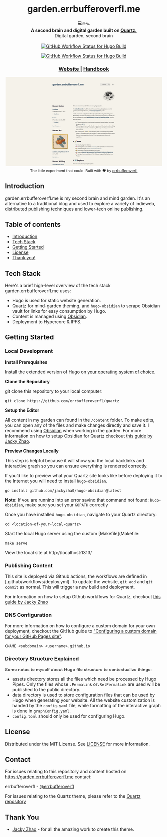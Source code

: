 <h1 align="center">garden.errbufferoverfl.me</h1>

<div align="center">
  💻🔥🪤
</div>
<div align="center">
  <strong>A second brain and digital garden built on <a href="https://quartz.jzhao.xyz/">Quartz.</a></strong>
</div>
<div align="center">
  Digital garden, second brain
</div>
<br />

<div align="center">
  <!-- Stability -->
  <!-- NPM version -->
  <!-- Build Status -->
<a href="https://github.com/errbufferoverfl/garden.errbufferoverfl.me/actions/workflows/deploy.yml"><img alt="GitHub Workflow Status for Hugo Build" src="https://img.shields.io/github/actions/workflow/status/errbufferoverfl/garden.errbufferoverfl.me/deploy.yml?label=Hugo%20Build&style=for-the-badge"></a>

<a href="https://github.com/errbufferoverfl/garden.errbufferoverfl.me/actions/workflows/distributed-press-publish.yml"><img alt="GitHub Workflow Status for Hugo Build" src="https://img.shields.io/github/actions/workflow/status/errbufferoverfl/garden.errbufferoverfl.me/distributed-press-publish.yml?label=Distributed%20Press%20Build&style=for-the-badge"></a>
  <!-- Test Coverage --> 
  <!-- Downloads -->
  <!-- Standard -->
</div>

<div align="center">
  <h3>
    <a href="https://garden.errbufferoverfl.me">
      Website
    </a>
    <span> | </span>
    <a href="https://garden.errbufferoverfl.me">
      Handbook
    </a>
  </h3>
</div>

<div align="center">
  <img src="https://github.com/errbufferoverfl/garden.errbufferoverfl.me/blob/dae58c0d36c388d5132bb5a45c37987ae3814033/screenshot.png" width="500"><br>
  <sub>The little experiment that could. Built with ❤︎ by
  <a href="https://twitter.com/errbufferoverfl">errbufferoverfl</a>
</div>

## Introduction

garden.errbufferoverfl.me is my second brain and mind garden. It's an alternative to a traditional blog and used to 
explore a variety of indieweb, distributed publishing techniques and lower-tech online publishing. 

## Table of contents

- [Introduction](#introduction)
- [Tech Stack](#tech-stack)
- [Getting Started](#getting-started)
- [License](#license)
- [Thank you!](#thank-you)

## Tech Stack 

Here's a brief high-level overview of the tech stack garden.errbufferoverfl.me uses:

- Hugo is used for static website generation.
- Quartz for mind-garden theming, and `hugo-obsidian` to scrape Obsidian vault for links for easy consumption by Hugo.
- Content is managed using [Obsidian](https://obsidian.md/).
- Deployment to Hypercore & IPFS.

## Getting Started

### Local Development

<!-- GETTING STARTED -->

**Install Prerequisites**

Install the extended version of Hugo on [your operating system of choice](https://gohugo.io/installation/).

**Clone the Repository**

git clone this repository to your local computer:

```shell
git clone https://github.com/errbufferoverfl/quartz
```

**Setup the Editor**

All content in my garden can found in the `/content` folder. To make edits, you can open any of the files and make changes
directly and save it. I recommend using [Obsidian](https://obsidian.md/) when working in the garden. For more information
on how to setup Obsidian for Quartz checkout [this guide by Jacky Zhao](https://quartz.jzhao.xyz/notes/obsidian/).

**Preview Changes Locally**

This step is helpful because it will show you the local backlinks and interactive graph so you can ensure everything is
rendered correctly.

If you’d like to preview what your Quartz site looks like before deploying it to the Internet you will need to install
`hugo-obsidian`.

```shell
go install github.com/jackyzha0/hugo-obsidian@latest
```

**Note:** If you are running into an error saying that command not found: `hugo-obsidian`, make sure you set your 
`GOPATH` correctly

Once you have installed `hugo-obsidian`, navigate to your Quartz directory:

```shell
cd <location-of-your-local-quartz>
```

Start the local Hugo server using the custom [Makefile](Makefile:

```shell
make serve
```

View the local site at http://localhost:1313/

### Publishing Content

This site is deployed via Github actions, the workflows are defined in [.github/workflows/deploy.yml]. To update the website,
`git add` and `git commit` as normal. This will trigger a new build and deployment.

For information on how to setup Github workflows for Quartz, checkout [this guide by Jacky Zhao](https://quartz.jzhao.xyz/notes/hosting/)

### DNS Configuration

For more information on how to configure a custom domain for your own deployment, checkout the GitHub guide to ["Configuring a custom domain for your GitHub Pages site"](https://docs.github.com/en/pages/configuring-a-custom-domain-for-your-github-pages-site).

```text
CNAME <subdomain> <username>.github.io
```

### Directory Structure Explained

Some notes to myself about Hugo file structure to contextualize things:
- assets directory stores all the files which need be processed by Hugo Pipes. Only the files whose `.Permalink` or`.RelPermalink` are used will be published to the public directory.
- data directory is used to store configuration files that can be used by Hugo when generating your website. All the website customization is handed by the `config.yaml` file, while formatting of the interactive graph is done in `graphConfig.yaml`.
- `config.toml` should only be used for configuring Hugo.

<!-- LICENSE -->

## License

Distributed under the MIT License. See [LICENSE](LICENSE.txt) for more information.

<!-- CONTACT -->

## Contact

For issues relating to this repository and content hosted on https://garden.errbufferoverfl.me contact:

errbufferoverfl - [@errbufferoverfl](https://twitter.com/errbufferoverfl)

For issues relating to the Quartz theme, please refer to the [Quartz repository](https://github.com/jackyzha0/quartz)

<!-- THANK YOU -->

## Thank You

* [Jacky Zhao](https://github.com/jackyzha0/) - for all the amazing work to create this theme.

<!-- MARKDOWN LINKS & IMAGES -->
<!-- https://www.markdownguide.org/basic-syntax/#reference-style-links -->

[contributors-shield]: https://img.shields.io/github/contributors/errbufferoverfl/garden.errbufferoverfl.me.svg?style=flat-square

[contributors-url]: https://github.com/errbufferoverfl/garden.errbufferoverfl.me/graphs/contributors

[forks-shield]: https://img.shields.io/github/forks/errbufferoverfl/garden.errbufferoverfl.me.svg?style=flat-square

[forks-url]: https://github.com/errbufferoverfl/garden.errbufferoverfl.me/network/members

[stars-shield]: https://img.shields.io/github/stars/errbufferoverfl/garden.errbufferoverfl.me.svg?style=flat-square

[stars-url]: https://github.com/errbufferoverfl/garden.errbufferoverfl.me/stargazers

[license-shield]: https://img.shields.io/github/license/errbufferoverfl/garden.errbufferoverfl.me.svg?style=flat-square

[license-url]: https://github.com/errbufferoverfl/garden.errbufferoverfl.me/blob/master/LICENSE.txt

[product-screenshot]: screenshot.png
